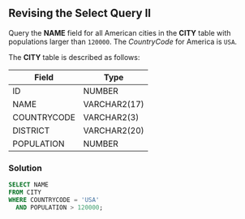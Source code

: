 ## Revising the Select Query II

Query the **NAME** field for all American cities in the **CITY** table with populations larger than `120000`. The _CountryCode_ for America is `USA`.

The **CITY** table is described as follows:
<table><thead>
<tr>
<th>Field</th>
<th>Type</th>
</tr></thead>
<tbody>
<tr>
<td>ID</td>
<td>NUMBER</td>
</tr>
<tr>
<td>NAME</td>
<td>VARCHAR2(17)</td>
</tr>
<tr>
<td>COUNTRYCODE</td>
<td>VARCHAR2(3)</td>
</tr>
<tr>
<td>DISTRICT</td>
<td>VARCHAR2(20)</td>
</tr>
<tr>
<td>POPULATION</td>
<td>NUMBER</td>
</tr>
</tbody>
</table>

### Solution

```sql
SELECT NAME
FROM CITY
WHERE COUNTRYCODE = 'USA'
  AND POPULATION > 120000;
```